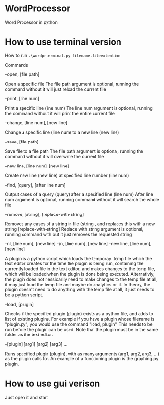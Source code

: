# WordProcessor
Word Processor in python

# How to use terminal version
How to run
`.\wordprterminal.py filename.fileextention`

Commands

-open, [file path]

Open a specific file
The file path argument is optional, running the command without it will just reload the current file

-print, [line num]

Print a specific line (line num)
The line num argument is optional, running the command without it will print the entire current file

-change, [line num], [new line]

Change a specific line (line num) to a new line (new line)

-save, [file path]

Save file to a file path
The file path argument is optional, running the command without it will overwrite the current file

-new line, [line num], [new line]

Create new line (new line) at specified line number (line num)

-find, [query], [after line num]

Output cases of a query (query) after a specified line (line num)
After line num argument is optional, running command without it will search the whole file

-remove, [string], [replace-with-string]

Removes any cases of a string in file (string), and replaces this with a new string [replace-with-string]
Replace with string argument is optional, running command with out it just removes the requested string

-nl, [line num], [new line]
-\n, [line num], [new line]
-new line, [line num], [new line]

A plugin is a python script which loads the temporay .temp file which the text editor creates for the time the plugin is being run, containing the currently loaded file in the text editor, and makes changes to the temp file, which will be loaded when the plugin is done being executed. Alternativly, the plugin does not nessicarily need to make changes to the temp file at all, it may just load the temp file and maybe do analytics on it. In theory, the plugin doesn't need to do anything with the temp file at all, it just needs to be a python script.

-load, [plugin]

Checks if the specified plugin (plugin) exists as a python file, and adds to list of existing plugins. For example if you have a plugin whose filename is "plugin.py", you would use the command "load, plugin". This needs to be run before the plugin can be used.
Note that the plugin must be in the same folder as the text editor.

-[plugin] [arg1] [arg2] [arg3] ...

Runs specified plugin (plugin), with as many arguments (arg1, arg2, arg3, ...) as the plugin calls for.
An example of a functioning plugin is the graphing.py plugin.

# How to use gui verison

Just open it and start
